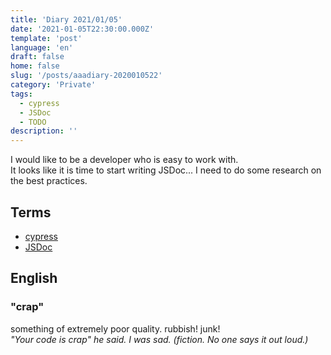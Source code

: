 ```yaml
---
title: 'Diary 2021/01/05'
date: '2021-01-05T22:30:00.000Z'
template: 'post'
language: 'en'
draft: false
home: false
slug: '/posts/aaadiary-2020010522'
category: 'Private'
tags:
  - cypress
  - JSDoc
  - TODO
description: ''
---
```


I would like to be a developer who is easy to work with.<br />
It looks like it is time to start writing JSDoc... I need to do some research on the best practices.

## Terms

- [cypress](https://www.cypress.io/)
- [JSDoc](https://jsdoc.app/)

## English

### "crap"

something of extremely poor quality. rubbish! junk!<br />
<i>"Your code is crap" he said. I was sad. (fiction. No one says it out loud.)</i>
